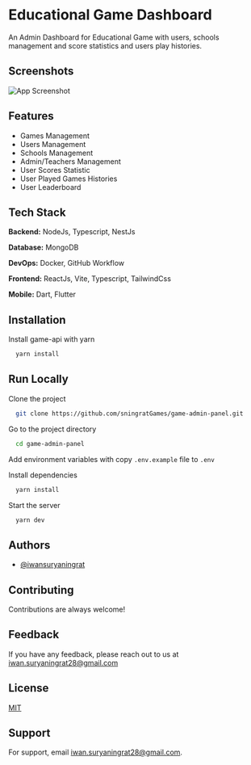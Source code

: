 # Educational Game Dashboard

An Admin Dashboard for Educational Game with users, schools management and score statistics and users play histories.

## Screenshots

![App Screenshot](https://res.cloudinary.com/sningratt/image/upload/v1705343945/pghs5nattqjwq2cod5ib)

## Features

- Games Management
- Users Management
- Schools Management
- Admin/Teachers Management
- User Scores Statistic
- User Played Games Histories
- User Leaderboard

## Tech Stack

**Backend:** NodeJs, Typescript, NestJs

**Database:** MongoDB

**DevOps:** Docker, GitHub Workflow

**Frontend:** ReactJs, Vite, Typescript, TailwindCss

**Mobile:** Dart, Flutter

## Installation

Install game-api with yarn

```bash
  yarn install
```

## Run Locally

Clone the project

```bash
  git clone https://github.com/sningratGames/game-admin-panel.git
```

Go to the project directory

```bash
  cd game-admin-panel
```

Add environment variables with copy `.env.example` file to `.env`

Install dependencies

```bash
  yarn install
```

Start the server

```bash
  yarn dev
```

## Authors

- [@iwansuryaningrat](https://www.github.com/iwansuryaningrat)

## Contributing

Contributions are always welcome!

## Feedback

If you have any feedback, please reach out to us at iwan.suryaningrat28@gmail.com

## License

[MIT](https://github.com/nestjs/nest/blob/master/LICENSE)

## Support

For support, email iwan.suryaningrat28@gmail.com.
